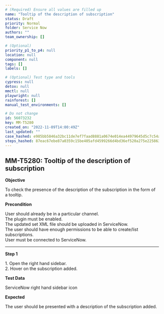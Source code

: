 ```yaml
---
# (Required) Ensure all values are filled up
name: "Tooltip of the description of subscription"
status: Draft
priority: Normal
folder: Service Now
authors: ""
team_ownership: []

# (Optional)
priority_p1_to_p4: null
location: null
component: null
tags: []
labels: []

# (Optional) Test type and tools
cypress: null
detox: null
mmctl: null
playwright: null
rainforest: []
manual_test_environments: []

# Do not change
id: 56073232
key: MM-T5280
created_on: "2022-11-09T14:00:49Z"
last_updated: ""
case_hashed: e985bb5846a32bc11de7ef7faad8881a0674e014ea44979645d5c7c54abace36a5965dbfaaac76e56119d2f6a8e8b2f4
steps_hashed: 87eac67ebe87a0359c15be405afd4599266d4bd36ef520a275e2258631af406ff64ff557aee14ebf11763c07981a7f75
---
```


<!-- (Auto-generated) Based on frontmatter's "key" and "name" -->

## MM-T5280: Tooltip of the description of subscription

**Objective**

To check the presence of the description of the subscription in the form of a tooltip.

**Precondition**

User should already be in a particular channel.\
The plugin must be enabled.\
The updated set XML file should be uploaded in ServiceNow.\
The user should have enough permissions to be able to create/list subscriptions.\
User must be connected to ServiceNow.

---

**Step 1**

1\. Open the right hand sidebar.\
2\. Hover on the subscription added.

**Test Data**

ServiceNow right hand sidebar icon

**Expected**

The user should be presented with a description of the subscription added.

